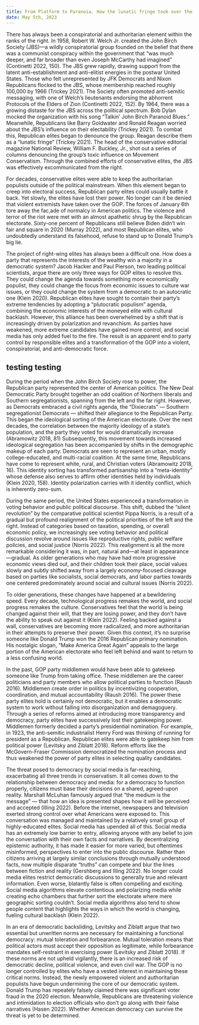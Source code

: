 ```yaml
---
title: From Platform to Paranoia. How the lunatic fringe took over the GOP
date: May 5th, 2023 
--- 
```

There has always been a conspiratorial and authoritarian element within the ranks of the right. In 1958, Robert W. Welch Jr. created the John Birch Society (JBS)—a wildly conspiratorial group founded on the belief that there was a communist conspiracy within the government that “was much deeper, and far broader than even Joseph McCarthy had imagined” (Continetti 2022, 150). The JBS grew rapidly, drawing support from the latent anti-establishment and anti-elitist energies in the postwar United States. Those who felt unrepresented by JFK Democrats and Nixon Republicans flocked to the JBS, whose membership reached roughly 100,000 by 1966 (Trickey 2021). The Society often promoted anti-semitic messaging, with one of Welch’s lieutenants endorsing the abhorrent Protocols of the Elders of Zion (Continetti 2022, 152). By 1964, there was a growing distaste for the JBS across the political spectrum. Bob Dylan mocked the organization with his song “Talkin’ John Birch Paranoid Blues.” Meanwhile, Republicans like Barry Goldwater and Ronald Reagan worried about the JBS’s influence on their electability (Trickey 2021). To combat this, Republican elites began to denounce the group. Reagan describe them as a “lunatic fringe” (Trickey 2021). The head of the conservative editorial magazine National Review, William F. Buckley, Jr., shot out a series of columns denouncing the group’s toxic influence on Movement Conservatism. Through the combined efforts of conservative elites, the JBS was effectively excommunicated from the right. 

For decades, conservative elites were able to keep the authoritarian populists outside of the political mainstream. When this element began to creep into electoral success, Republican party elites could usually battle it back. Yet slowly, the elites have lost their power. No longer can it be denied that violent extremists have taken over the GOP. The forces of January 6th tore away the fac¸ade of normalcy in American politics. The violence and terror of the riot were met with an almost apathetic shrug by the Republican electorate. Sixty-one percent of Republicans still believe Biden didn’t win fair and square in 2020 (Murray 2022), and most Republican elites, who undoubtedly understand its falsehood, refuse to stand up to Donald Trump’s big lie. 

The project of right-wing elites has always been a difficult one. How does a party that represents the interests of the wealthy win a majority in a democratic system? Jacob Hacker and Paul Pierson, two leading political scientists, argue there are only three ways for GOP elites to resolve this. They could change the agenda towards something more economically populist, they could change the focus from economic issues to culture war issues, or they could change the system from a democratic to an autocratic one (Klein 2020). Republican elites have sought to contain their party’s extreme tendencies by adopting a “plutocratic populism” agenda, combining the economic interests of the moneyed elite with cultural backlash. However, this alliance has been overwhelmed by a shift that is increasingly driven by polarization and revanchism. As parties have weakened, more extreme candidates have gained more control, and social media has only added fuel to the fire. The result is an apparent end to party control by responsible elites and a transformation of the GOP into a violent, conspiratorial, and anti-democratic force. 

## testing testing
During the period when the John Birch Society rose to power, the Republican party represented the center of American politics. The New Deal Democratic Party brought together an odd coalition of Northern liberals and Southern segregationists, spanning from the left and the far right. However, as Democrats embraced a civil rights agenda, the “Dixiecrats” — Southern segregationist Democrats — shifted their allegiance to the Republican Party. This began the ideological sorting of the American electorate. Over the next decades, the correlation between the majority ideology of a state’s population, and the party they voted for would dramatically increase (Abramowitz 2018, 81) Subsequently, this movement towards increased ideological segregation has been accompanied by shifts in the demographic makeup of each party. Democrats are seen to represent an urban, mostly college-educated, and multi-racial coalition. At the same time, Republicans have come to represent white, rural, and Christian voters (Abramowitz 2018, 16). This identity sorting has transformed partisanship into a “meta-identity” whose defense also serves to affirm other identities held by individuals (Klein 2020, 158). Identity polarization carries with it identity conflict, which is inherently zero-sum. 

During the same period, the United States experienced a transformation in voting behavior and public political discourse. This shift, dubbed the “silent revolution” by the comparative political scientist Pippa Norris, is a result of a gradual but profound realignment of the political priorities of the left and the right. Instead of categories based on taxation, spending, or overall economic policy, we increasingly see voting behavior and political discussion revolve around issues like reproductive rights, public welfare policies, and social justice (Norris 2022). This realignment is all the more remarkable considering it was, in part, natural and—at least in appearance—gradual. As older generations who may have had more progressive economic views died out, and their children took their place, social values slowly and subtly shifted away from a largely economy-focused cleavage based on parties like socialists, social democrats, and labor parties towards one centered predominately around social and cultural issues (Norris 2022). 

To older generations, these changes have happened at a bewildering speed. Every decade, technological progress remakes the world, and social progress remakes the culture. Conservatives feel that the world is being changed against their will, that they are losing power, and they don’t have the ability to speak out against it (Klein 2022). Feeling backed against a wall, conservatives are becoming more radicalized, and more authoritarian in their attempts to preserve their power. Given this context, it’s no surprise someone like Donald Trump won the 2016 Republican primary nomination. His nostalgic slogan, “Make America Great Again” appeals to the large portion of the American electorate who feel left behind and want to return to a less confusing world. 

In the past, GOP party middlemen would have been able to gatekeep someone like Trump from taking office. These middlemen are the career politicians and party members who allow political parties to function (Raush 2016). Middlemen create order in politics by incentivizing cooperation, coordination, and mutual accountability (Raush 2016). The power these party elites hold is certainly not democratic, but it enables a democratic system to work without falling into disorganization and demagoguery. Through a series of reforms aimed at introducing more transparency and democracy, party elites have successively lost their gatekeeping power. Middlemen formerly decided a party’s presidential nomination. For example, in 1923, the anti-semitic industrialist Henry Ford was thinking of running for president as a Republican. Republican elites were able to gatekeep him from political power (Levitsky and Ziblatt 2018). Reform efforts like the McGovern-Fraser Commission democratized the nomination process and thus weakened the power of party elites in selecting quality candidates. 

The threat posed to democracy by social media is far-reaching, exacerbating all three trends in conservatism. It all comes down to the relationship between democracy and media: for a democracy to function properly, citizens must base their decisions on a shared, agreed-upon reality. Marshall McLuhan famously argued that “the medium is the message” — that how an idea is presented shapes how it will be perceived and accepted (Illing 2022). Before the internet, newspapers and television exerted strong control over what Americans were exposed to. This conversation was managed and maintained by a relatively small group of highly-educated elites. Social media has upended all of this. Social media has an extremely low barrier to entry, allowing anyone with any belief to join the conversation with their own facts and narratives. By decentralizing epistemic authority, it has made it easier for more varied, but oftentimes misinformed, perspectives to enter into the public discourse. Rather than citizens arriving at largely similar conclusions through mutually understood facts, now multiple disparate “truths” can compete and blur the lines between fiction and reality (Gershberg and Illing 2022). No longer could media elites restrict democratic discussions to generally true and relevant information. Even worse, blatantly false is often compelling and exciting. Social media algorithms elevate contentious and polarizing media while creating echo chambers that further sort the electorate where mere geographic sorting couldn’t. Social media algorithms also tend to show people content that highlights the ways in which the world is changing, fueling cultural backlash (Klein 2022). 

In an era of democratic backsliding, Levitsky and Ziblatt argue that two essential but unwritten norms are necessary for maintaining a functional democracy: mutual toleration and forbearance. Mutual toleration means that political actors must accept their opposition as legitimate, while forbearance mandates self-restraint in exercising power (Levitsky and Ziblatt 2018). If these norms are not upheld vigilantly, there is an increased risk of democratic decline, political violence, and even civil war. The GOP is no longer controlled by elites who have a vested interest in maintaining these critical norms. Instead, the newly empowered violent and authoritarian populists have begun undermining the core of our democratic system. Donald Trump has repeately falsely claimed there was significant voter fraud in the 2020 election. Meanwhile, Republicans are threatening violence and intimidation to election officials who don’t go along with their false narratives (Hasen 2022). Whether American democracy can survive the threat is yet to be determined.